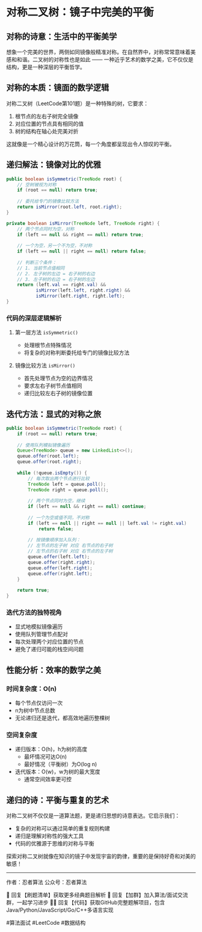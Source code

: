 # 对称二叉树：镜子中完美的平衡

## 对称的诗意：生活中的平衡美学

想象一个完美的世界，两侧如同镜像般精准对称。在自然界中，对称常常意味着美感和和谐。二叉树的对称性也是如此 —— 一种近乎艺术的数学之美，它不仅仅是结构，更是一种深层的平衡哲学。

## 对称的本质：镜面的数学逻辑

对称二叉树（LeetCode第101题）是一种特殊的树，它要求：
1. 根节点的左右子树完全镜像
2. 对应位置的节点具有相同的值
3. 树的结构在轴心处完美对折

这就像是一个精心设计的万花筒，每一个角度都呈现出令人惊叹的平衡。

## 递归解法：镜像对比的优雅

```java
public boolean isSymmetric(TreeNode root) {
    // 空树被视为对称
    if (root == null) return true;
    
    // 委托给专门的镜像比较方法
    return isMirror(root.left, root.right);
}

private boolean isMirror(TreeNode left, TreeNode right) {
    // 两个节点同时为空，对称
    if (left == null && right == null) return true;
    
    // 一个为空，另一个不为空，不对称
    if (left == null || right == null) return false;
    
    // 判断三个条件：
    // 1. 当前节点值相同
    // 2. 左子树的左边 = 右子树的右边
    // 3. 左子树的右边 = 右子树的左边
    return (left.val == right.val) && 
           isMirror(left.left, right.right) && 
           isMirror(left.right, right.left);
}
```

### 代码的深层逻辑解析

1. 第一层方法 `isSymmetric()`
   - 处理根节点特殊情况
   - 将复杂的对称判断委托给专门的镜像比较方法
   
2. 镜像比较方法 `isMirror()`
   - 首先处理节点为空的边界情况
   - 要求左右子树节点值相同
   - 递归比较左右子树的镜像位置

## 迭代方法：显式的对称之旅

```java
public boolean isSymmetric(TreeNode root) {
    if (root == null) return true;
    
    // 使用队列模拟镜像遍历
    Queue<TreeNode> queue = new LinkedList<>();
    queue.offer(root.left);
    queue.offer(root.right);
    
    while (!queue.isEmpty()) {
        // 每次取出两个节点进行比较
        TreeNode left = queue.poll();
        TreeNode right = queue.poll();
        
        // 两个节点同时为空，继续
        if (left == null && right == null) continue;
        
        // 一个为空或值不同，不对称
        if (left == null || right == null || left.val != right.val) 
            return false;
        
        // 按镜像顺序加入队列：
        // 左节点的左子树 对应 右节点的右子树
        // 左节点的右子树 对应 右节点的左子树
        queue.offer(left.left);
        queue.offer(right.right);
        queue.offer(left.right);
        queue.offer(right.left);
    }
    
    return true;
}
```

### 迭代方法的独特视角

- 显式地模拟镜像遍历
- 使用队列管理节点配对
- 每次处理两个对应位置的节点
- 避免了递归可能的栈空间问题

## 性能分析：效率的数学之美

### 时间复杂度：O(n)
- 每个节点仅访问一次
- n为树中节点总数
- 无论递归还是迭代，都高效地遍历整棵树

### 空间复杂度
- 递归版本：O(h)，h为树的高度
  - 最坏情况可达O(n)
  - 最好情况（平衡树）为O(log n)
- 迭代版本：O(w)，w为树的最大宽度
  - 通常空间效率更可控

## 递归的诗：平衡与重复的艺术

对称二叉树不仅仅是一道算法题，更是递归思想的诗意表达。它启示我们：

- 复杂的对称可以通过简单的重复规则构建
- 递归是理解对称性的强大工具
- 代码的优雅源于思维的对称与平衡

探索对称二叉树就像在知识的镜子中发现宇宙的韵律，重要的是保持好奇和对美的敏感！

---
作者：忍者算法
公众号：忍者算法

🎯 回复【刷题清单】获取更多经典题目解析
👥 回复【加群】加入算法/面试交流群，一起学习进步
🧑‍💻 回复【代码】获取GitHub完整题解项目，包含Java/Python/JavaScript/Go/C++多语言实现

#算法面试 #LeetCode #数据结构